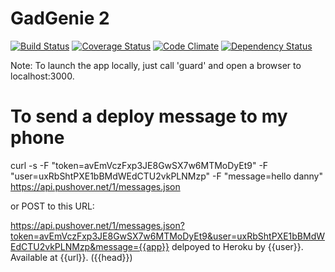 # GadGenie 2

[![Build Status](https://semaphoreapp.com/api/v1/projects/47acfb208e3237ba7286094af6030a766a9d1002/87780/shields_badge.png)](https://semaphoreapp.com/projects/2979)
[![Coverage Status](https://coveralls.io/repos/dannysmith/gadgenie/badge.png)](https://coveralls.io/r/dannysmith/gadgenie)
[![Code Climate](https://codeclimate.com/repos/524b59c1f3ea0032980803b3/badges/367e48ddd5186c1577c0/gpa.png)](https://codeclimate.com/repos/524b59c1f3ea0032980803b3/feed)
[![Dependency Status](https://gemnasium.com/87aecc4545b396d0889a4860a9de2f99.png)](https://gemnasium.com/dannysmith/gadgenie)

Note: To launch the app locally, just call 'guard' and open a browser to localhost:3000.

# To send a deploy message to my phone
curl -s -F "token=avEmVczFxp3JE8GwSX7w6MTMoDyEt9" -F "user=uxRbShtPXE1bBMdWEdCTU2vkPLNMzp" -F "message=hello danny" https://api.pushover.net/1/messages.json

or POST to this URL: 

https://api.pushover.net/1/messages.json?token=avEmVczFxp3JE8GwSX7w6MTMoDyEt9&user=uxRbShtPXE1bBMdWEdCTU2vkPLNMzp&message={{app}} delpoyed to Heroku by {{user}}. Available at {{url}}. ({{head}})